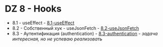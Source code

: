 # DZ 8 - Hooks

* 8.1 - useEffect - [8.1-useEffect](8.1-useEffect)
* 8.2 - Собственный хук - useJsonFetch - [8.2-useJsonFetch](8.2-useJsonFetch)
* 8.3 - Аутентификация (authentication) - [8.3-authentication](8.3-authentication) - _задача интересная, но не успеваю реализовать_
